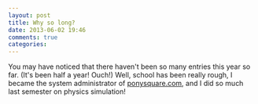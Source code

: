 ```yaml
---
layout: post
title: Why so long?
date: 2013-06-02 19:46
comments: true
categories: 
---
```

You may have noticed that there haven't been so many entries this year so far.
(It's been half a year! Ouch!)
Well, school has been really rough, I became the system administrator of [ponysquare.com](http://ponysquare.com), and I did so much last semester on physics simulation!

